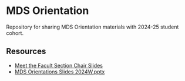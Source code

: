# MDS Orientation

Repository for sharing MDS Orientation materials with 2024-25 student cohort.

## Resources

- [Meet the Facult Section Chair Slides](https://docs.google.com/presentation/d/1pJhhZWfJlPWfW-uPTpPg6RXf65_1uWPpqPlVmRNOi1o/edit?usp=sharing)
- [MDS Orientations Slides 2024W.pptx](https://github.ubc.ca/mds-2024-25/orientation/files/1772/MDS.Orientations.Slides.2024W.pptx)
